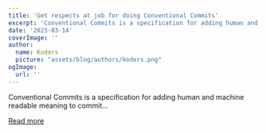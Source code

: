 ```yaml
---
title: 'Get respects at job for doing Conventional Commits'
excerpt: 'Conventional Commits is a specification for adding human and machine readable meaning to commit...'
date: '2023-03-14'
coverImage: ''
author:
  name: Koders
  picture: "assets/blog/authors/koders.png"
ogImage:
  url: ''
---
```


Conventional Commits is a specification for adding human and machine readable meaning to commit...

[Read more](https://dev.to/disukharev/how-to-make-semantic-commits-with-conventional-commits-41of)
